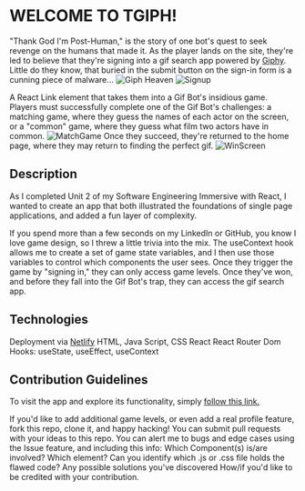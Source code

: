 # WELCOME TO TGIPH!

"Thank God I'm Post-Human," is the story of one bot's quest to seek revenge on the humans that made it. As the player lands on the site, they're led to believe that they're signing into a gif search app powered by
[Giphy](https://giphy.com/). Little do they know, that buried in the submit button on the sign-in form is a cunning piece of malware...
![Giph Heaven](https://media.git.generalassemb.ly/user/38109/files/36d49580-1ba8-11ec-807f-df587d93aafa)
![Signup](https://media.git.generalassemb.ly/user/38109/files/376d2c00-1ba8-11ec-9d91-5d1d176134a0)

A React Link element that takes them into a Gif Bot's insidious game. Players must successfully complete one of the Gif Bot's challenges: a matching game, where they guess the names of each actor on the screen, or a "common" game, where they guess what film two actors have in common.
![MatchGame](https://media.git.generalassemb.ly/user/38109/files/3805c280-1ba8-11ec-82f1-31f225fa0b52)
Once they succeed, they're returned to the home page, where they may return to finding the perfect gif.
![WinScreen](https://media.git.generalassemb.ly/user/38109/files/376d2c00-1ba8-11ec-8d7c-e8c94397c4d3)

## Description

As I completed Unit 2 of my Software Engineering Immersive with React, I wanted to create an app that both illustrated the foundations of single page applications, and added a fun layer of complexity.

If you spend more than a few seconds on my LinkedIn or GitHub, you know I love game design, so I threw a little trivia into the mix. The useContext hook allows me to create a set of game state variables, and I then use those variables to control which components the user sees. Once they trigger the game by "signing in," they can only access game levels. Once they've won, and before they fall into the Gif Bot's trap, they can access the gif search app.

## Technologies

Deployment via [Netlify](https://www.netlify.com/)
HTML, Java Script, CSS
React
React Router Dom
Hooks: useState, useEffect, useContext

## Contribution Guidelines

To visit the app and explore its functionality, simply [follow this link.](https://relaxed-minsky-fd29c3.netlify.app)

If you'd like to add additional game levels, or even add a real profile feature, fork this repo, clone it, and happy hacking!
You can submit pull requests with your ideas to this repo.
You can alert me to bugs and edge cases using the Issue feature, and including this info:
Which Component(s) is/are involved?
Which element?
Can you identify which .js or .css file holds the flawed code?
Any possible solutions you've discovered
How/if you'd like to be credited with your contribution.

